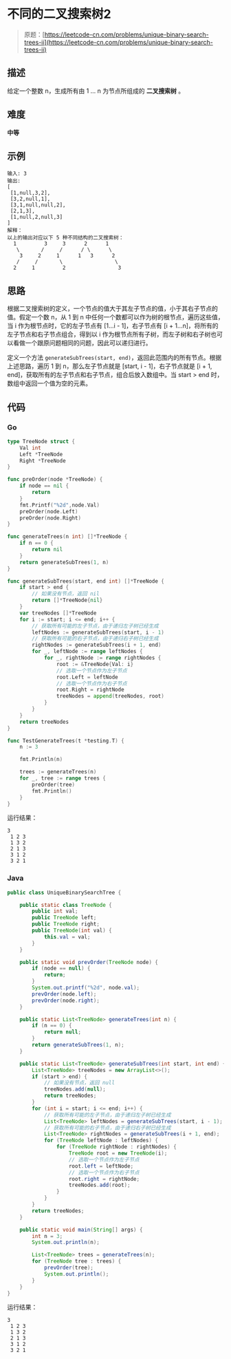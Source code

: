 # 不同的二叉搜索树2

> 原题：[https://leetcode-cn.com/problems/unique-binary-search-trees-ii](https://leetcode-cn.com/problems/unique-binary-search-trees-ii)

## 描述

给定一个整数 n，生成所有由 1 ... n 为节点所组成的 **二叉搜索树** 。

## 难度

**中等**

## 示例

```
输入: 3
输出:
[
 [1,null,3,2],
 [3,2,null,1],
 [3,1,null,null,2],
 [2,1,3],
 [1,null,2,null,3]
]
解释：
以上的输出对应以下 5 种不同结构的二叉搜索树：
  1         3     3      2      1
   \       /     /      / \      \
    3     2     1      1   3      2
   /     /       \                 \
  2     1         2                 3
```

## 思路

根据二叉搜索树的定义，一个节点的值大于其左子节点的值，小于其右子节点的值。假定一个数 n，从 1 到 n 中任何一个数都可以作为树的根节点，遍历这些值，当 i 作为根节点时，它的左子节点有 [1...i - 1]，右子节点有 [i + 1...n]，将所有的左子节点和右子节点组合，得到以 i 作为根节点所有子树，而左子树和右子树也可以看做一个跟原问题相同的问题，因此可以递归进行。

定义一个方法 `generateSubTrees(start, end)`，返回此范围内的所有节点。根据上述思路，遍历 1 到 n，那么左子节点就是 [start, i - 1]，右子节点就是 [i + 1, end]，获取所有的左子节点和右子节点，组合后放入数组中。当 start > end 时，数组中返回一个值为空的元素。

## 代码

### Go

```go
type TreeNode struct {
    Val int
    Left *TreeNode
    Right *TreeNode
}

func preOrder(node *TreeNode) {
    if node == nil {
        return
    }
    fmt.Printf("%2d",node.Val)
    preOrder(node.Left)
    preOrder(node.Right)
}

func generateTrees(n int) []*TreeNode {
    if n == 0 {
        return nil
    }
    return generateSubTrees(1, n)
}

func generateSubTrees(start, end int) []*TreeNode {
    if start > end {
        // 如果没有节点，返回 nil
        return []*TreeNode{nil}
    }
    var treeNodes []*TreeNode
    for i := start; i <= end; i++ {
        // 获取所有可能的左子节点，由于递归左子树已经生成
        leftNodes := generateSubTrees(start, i - 1)
        // 获取所有可能的右子节点，由于递归右子树已经生成
        rightNodes := generateSubTrees(i + 1, end)
        for _, leftNode := range leftNodes {
            for _, rightNode := range rightNodes {
                root := &TreeNode{Val: i}
                // 选取一个节点作为左子节点
                root.Left = leftNode
                // 选取一个节点作为右子节点
                root.Right = rightNode
                treeNodes = append(treeNodes, root)
            }
        }
    }
    return treeNodes
}
```

```go
func TestGenerateTrees(t *testing.T) {
    n := 3

    fmt.Println(n)

    trees := generateTrees(n)
    for _, tree := range trees {
        preOrder(tree)
        fmt.Println()
    }
}
```

运行结果：

```
3
 1 2 3
 1 3 2
 2 1 3
 3 1 2
 3 2 1
```

### Java

```java
public class UniqueBinarySearchTree {

    public static class TreeNode {
        public int val;
        public TreeNode left;
        public TreeNode right;
        public TreeNode(int val) {
            this.val = val;
        }
    }

    public static void prevOrder(TreeNode node) {
        if (node == null) {
            return;
        }
        System.out.printf("%2d", node.val);
        prevOrder(node.left);
        prevOrder(node.right);
    }

    public static List<TreeNode> generateTrees(int n) {
        if (n == 0) {
            return null;
        }
        return generateSubTrees(1, n);
    }

    public static List<TreeNode> generateSubTrees(int start, int end) {
        List<TreeNode> treeNodes = new ArrayList<>();
        if (start > end) {
            // 如果没有节点，返回 null
            treeNodes.add(null);
            return treeNodes;
        }
        for (int i = start; i <= end; i++) {
            // 获取所有可能的左子节点，由于递归左子树已经生成
            List<TreeNode> leftNodes = generateSubTrees(start, i - 1);
            // 获取所有可能的右子节点，由于递归右子树已经生成
            List<TreeNode> rightNodes = generateSubTrees(i + 1, end);
            for (TreeNode leftNode : leftNodes) {
                for (TreeNode rightNode : rightNodes) {
                    TreeNode root = new TreeNode(i);
                    // 选取一个节点作为左子节点
                    root.left = leftNode;
                    // 选取一个节点作为右子节点
                    root.right = rightNode;
                    treeNodes.add(root);
                }
            }
        }
        return treeNodes;
    }

    public static void main(String[] args) {
        int n = 3;
        System.out.println(n);

        List<TreeNode> trees = generateTrees(n);
        for (TreeNode tree : trees) {
            prevOrder(tree);
            System.out.println();
        }
    }
}
```

运行结果：

```
3
 1 2 3
 1 3 2
 2 1 3
 3 1 2
 3 2 1
```

